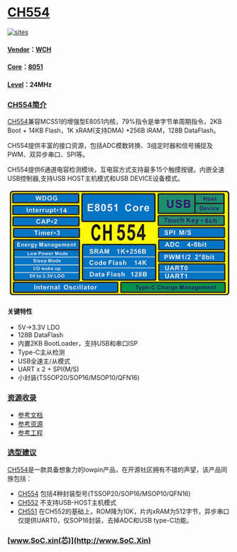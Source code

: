 ﻿# [CH554](https://github.com/SoCXin/CH554)

[![sites](http://182.61.61.133/link/resources/SoC.png)](http://www.SoC.Xin)

#### [Vendor](https://github.com/SoCXin/Vendor)：[WCH](http://www.wch.cn/)
#### [Core](https://github.com/SoCXin/8051)：[8051](https://github.com/SoCXin/8051)
#### [Level](https://github.com/SoCXin/Level)：24MHz

### [CH554简介](https://github.com/SoCXin/CH554/wiki)

[CH554](https://github.com/SoCXin/CH554)兼容MCS51的增强型E8051内核，79%指令是单字节单周期指令，2KB Boot + 14KB Flash，1K xRAM(支持DMA) +256B iRAM，128B DataFlash。

CH554提供丰富的接口资源，包括ADC模数转换、3组定时器和信号捕捉及PWM、双异步串口、SPI等。

CH554提供6通道电容检测模块，互电容方式支持最多15个触摸按键。内嵌全速USB控制器,支持USB HOST主机模式和USB DEVICE设备模式。

[![sites](docs/CH554.png)](http://www.wch.cn/products/CH554.html)

#### 关键特性

* 5V->3.3V LDO
* 128B DataFlash
* 内置2KB BootLoader，支持USB和串口ISP
* Type-C主从检测
* USB全速主/从模式
* UART x 2 + SPI(M/S)
* 小封装(TSSOP20/SOP16/MSOP10/QFN16)

### [资源收录](https://github.com/SoCXin)

* [参考文档](docs/)
* [参考资源](src/)
* [参考工程](project/)

### [选型建议](https://github.com/SoCXin)

[CH554](https://github.com/SoCXin/CH554)是一款具备想象力的lowpin产品，在开源社区拥有不错的声望，该产品同族包括：

* [CH554](http://www.wch.cn/products/CH554.html) 包括4种封装型号(TSSOP20/SOP16/MSOP10/QFN16)
* [CH552](http://www.wch.cn/products/CH552.html) 不支持USB-HOST主机模式
* [CH551](http://www.wch.cn/products/CH551.html) 在CH552的基础上，ROM降为10K，片内xRAM为512字节，异步串口仅提供UART0，仅SOP16封装，去掉ADC和USB type-C功能。

###  [www.SoC.xin(芯)](http://www.SoC.Xin)
